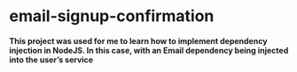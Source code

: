 # email-signup-confirmation

<h4>
This project was used for me to learn how to implement dependency injection in NodeJS. In this case, with an Email dependency being injected into the user’s service
</h4>
